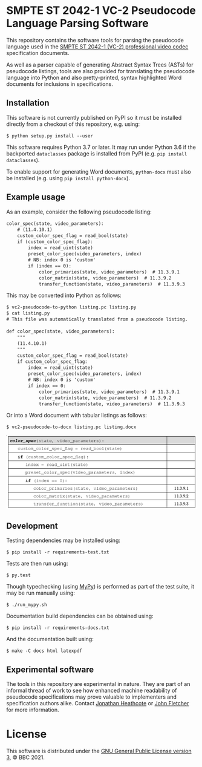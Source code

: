 SMPTE ST 2042-1 VC-2 Pseudocode Language Parsing Software
=========================================================

This repository contains the software tools for parsing the pseudocode language
used in the [SMPTE ST 2042-1 (VC-2) professional video
codec](https://www.bbc.co.uk/rd/projects/vc-2) specification documents.

As well as a parser capable of generating Abstract Syntax Trees (ASTs) for
pseudocode listings, tools are also provided for translating the pseudocode
language into Python and also pretty-printed, syntax highlighted Word documents
for inclusions in specifications.

Installation
------------

This software is not currently published on PyPI so it must be installed
directly from a checkout of this repository, e.g. using:

    $ python setup.py install --user

This software requires Python 3.7 or later. It may run under Python 3.6 if the
backported `dataclasses` package is installed from PyPI (e.g. `pip install
dataclasses`).

To enable support for generating Word documents, `python-docx` must also be
installed (e.g. using `pip install python-docx`).


Example usage
-------------

As an example, consider the following pseudocode listing:


    color_spec(state, video_parameters):
        # (11.4.10.1)
        custom_color_spec_flag = read_bool(state)
        if (custom_color_spec_flag):
            index = read_uint(state)
            preset_color_spec(video_parameters, index)
            # NB: index 0 is 'custom'
            if (index == 0):
                color_primaries(state, video_parameters)  # 11.3.9.1
                color_matrix(state, video_parameters)  # 11.3.9.2
                transfer_function(state, video_parameters)  # 11.3.9.3

This may be converted into Python as follows:

    $ vc2-pseudocode-to-python listing.pc listing.py
    $ cat listing.py
    # This file was automatically translated from a pseudocode listing.

    def color_spec(state, video_parameters):
        """
        (11.4.10.1)
        """
        custom_color_spec_flag = read_bool(state)
        if custom_color_spec_flag:
            index = read_uint(state)
            preset_color_spec(video_parameters, index)
            # NB: index 0 is 'custom'
            if index == 0:
                color_primaries(state, video_parameters)  # 11.3.9.1
                color_matrix(state, video_parameters)  # 11.3.9.2
                transfer_function(state, video_parameters)  # 11.3.9.3

Or into a Word document with tabular listings as follows:

    $ vc2-pseudocode-to-docx listing.pc listing.docx

![Table showing source listing](docs/source/_static/example_docx_table_2.png)


Development
-----------

Testing dependencies may be installed using:

    $ pip install -r requirements-test.txt

Tests are then run using:

    $ py.test

Though typechecking (using [MyPy](https://mypy.readthedocs.io/)) is performed
as part of the test suite, it may be run manually using:

    $ ./run_mypy.sh

Documentation build dependencies can be obtained using:

    $ pip install -r requirements-docs.txt

And the documentation built using:

    $ make -C docs html latexpdf


Experimental software
---------------------

The tools in this repository are experimental in nature. They are part of an
informal thread of work to see how enhanced machine readability of pseudocode
specifications may prove valuable to implementers and specification authors
alike. Contact [Jonathan Heathcote](mailto:jonathan.heathcote@bbc.co.uk) or
[John Fletcher](mailto:john.fletcher@bbc.co.uk) for more information.


License
=======

This software is distributed under the [GNU General Public License version
3](./LICENSE.txt), &copy; BBC 2021.
